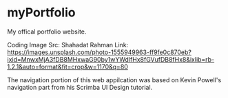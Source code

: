 # myPortfolio

My offical portfolio website. 

Coding Image Src: Shahadat Rahman
Link: https://images.unsplash.com/photo-1555949963-ff9fe0c870eb?ixid=MnwxMjA3fDB8MHxwaG90by1wYWdlfHx8fGVufDB8fHx8&ixlib=rb-1.2.1&auto=format&fit=crop&w=1170&q=80

The navigation portion of this web appilcation was based on Kevin Powell's navigation part from his Scrimba UI Design tutorial. 



